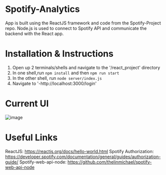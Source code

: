 # Spotify-Analytics
App is built using the ReactJS framework and code from the Spotify-Project repo.
Node.js is used to connect to Spotify API and communicate the backend with the React app.

# Installation & Instructions
1. Open up 2 terminals/shells and navigate to the '/react_project' directory
2. In one shell,run `npm install` and then `npm run start`
3. In the other shell, run `node server/index.js`
4. Navigate to '-http://localhost:3000/login'


# Current UI
![image](https://user-images.githubusercontent.com/49885151/124210016-8c187380-da9f-11eb-89b7-1c0541c5defb.png)

# Useful Links
ReactJS: https://reactjs.org/docs/hello-world.html
Spotify Authorization: https://developer.spotify.com/documentation/general/guides/authorization-guide/
Spotify-web-api-node: https://github.com/thelinmichael/spotify-web-api-node

